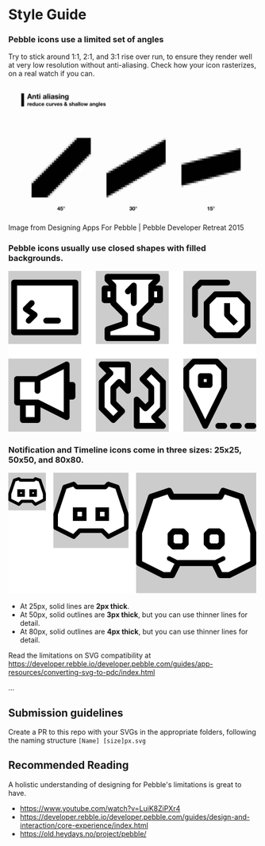 # Style Guide

### Pebble icons use a **limited set of angles**
Try to stick around 1:1, 2:1, and 3:1 rise over run, to ensure they render well at very low resolution without anti-aliasing.  Check how your icon rasterizes, on a real watch if you can.

![](./github-images/anti-aliasing.jpg)
Image from Designing Apps For Pebble | Pebble Developer Retreat 2015


### Pebble icons usually use **closed shapes** with **filled backgrounds**.
![](./github-images/small%20icons%20preview.png)

### Notification and Timeline icons come in three sizes: **25x25, 50x50,** and **80x80**.
![](./github-images/Three%20sizes.png)
 
- At 25px, solid lines are **2px thick**.
- At 50px, solid outlines are **3px thick**, but you can use thinner lines for detail.
- At 80px, solid outlines are **4px thick**, but you can use thinner lines for detail.

Read the limitations on SVG compatibility at https://developer.rebble.io/developer.pebble.com/guides/app-resources/converting-svg-to-pdc/index.html

...

## Submission guidelines
Create a PR to this repo with your SVGs in the appropriate folders, following the naming structure `[Name] [size]px.svg`

## Recommended Reading
A holistic understanding of designing for Pebble's limitations is great to have.
- https://www.youtube.com/watch?v=LuiK8ZiPXr4
- https://developer.rebble.io/developer.pebble.com/guides/design-and-interaction/core-experience/index.html
- https://old.heydays.no/project/pebble/